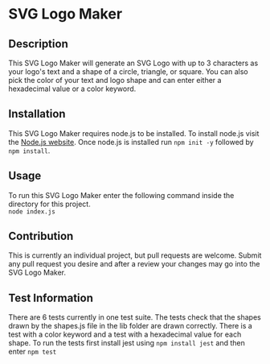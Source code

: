 # SVG Logo Maker

## Description

This SVG Logo Maker will generate an SVG Logo with up to 3 characters as your logo's text and a shape of a circle, triangle, or square. You can also pick the color of your text and logo shape and can enter either a hexadecimal value or a color keyword.

## Installation

This SVG Logo Maker requires node.js to be installed. To install node.js visit the [Node.js website](https://nodejs.org/en/download/current).
Once node.js is installed run `npm init -y` followed by `npm install`.

## Usage

To run this SVG Logo Maker enter the following command inside the directory for this project. <br> `node index.js `

## Contribution

This is currently an individual project, but pull requests are welcome. Submit any pull request you desire and after a review your changes may go into the SVG Logo Maker.

## Test Information

There are 6 tests currently in one test suite. The tests check that the shapes drawn by the shapes.js file in the lib folder are drawn correctly. There is a test with a color keyword and a test with a hexadecimal value for each shape. To run the tests first install jest using `npm install jest` and then enter `npm test`
